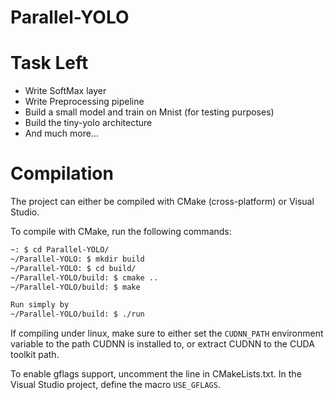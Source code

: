 # Parallel-YOLO

Task Left
=========

- Write SoftMax layer
- Write Preprocessing pipeline
- Build a small model and train on Mnist (for testing purposes)
- Build the tiny-yolo architecture
- And much more...


Compilation
===========

The project can either be compiled with CMake (cross-platform) or Visual Studio.

To compile with CMake, run the following commands:
```bash
~: $ cd Parallel-YOLO/
~/Parallel-YOLO: $ mkdir build
~/Parallel-YOLO: $ cd build/
~/Parallel-YOLO/build: $ cmake ..
~/Parallel-YOLO/build: $ make

Run simply by
~/Parallel-YOLO/build: $ ./run
```

If compiling under linux, make sure to either set the ```CUDNN_PATH``` environment variable to the path CUDNN is installed to, or extract CUDNN to the CUDA toolkit path.

To enable gflags support, uncomment the line in CMakeLists.txt. In the Visual Studio project, define the macro ```USE_GFLAGS```.
